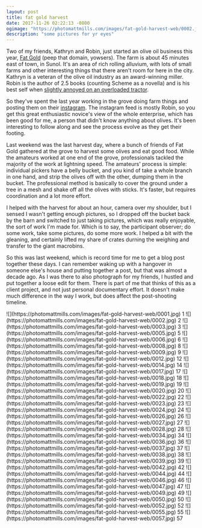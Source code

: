 ```yaml
---
layout: post
title: fat gold harvest
date: 2017-11-26 02:22:13 -0800
ogimage: "https://photomattmills.com/images/fat-gold-harvest-web/0002.jpg"
description: "some pictures for yr eyes"
---
```


Two of my friends, Kathryn and Robin, just started an olive oil business this year, [Fat Gold](http://fat.gold) (peep that domain, yowsers). The farm is about 45 minutes east of town, in Sunol. It's an area of rich rolling alluvium, with lots of small farms and other interesting things that there aren't room for here in the city. Kathryn is a veteran of the olive oil industry as an award-winning miller. Robin is the author of 2.5 books (counting Scheme as a novella) and is his best self when [slightly annoyed on an overloaded tractor](http://galleries.notuntitled.com/fat-gold-harvest-web/0053.jpg).

So they've spent the last year working in the grove doing farm things and posting them on their [instagram](http://instagram.com/fatgoldoliveoil/). The instagram feed is mostly Robin, so you get this great enthusiastic novice's view of the whole enterprise, which has been good for me, a person that didn't know anything about olives. It's been interesting to follow along and see the process evolve as they get their footing.

Last weekend was the last harvest day, where a bunch of friends of Fat Gold gathered at the grove to harvest some olives and eat good food. While the amateurs worked at one end of the grove, professionals tackled the majority of the work at lightning speed. The amateurs' process is simple: individual pickers have a belly bucket, and you kind of take a whole branch in one hand, and strip the olives off with the other, dumping them in the bucket. The professional method is basically to cover the ground under a tree in a mesh and shake off all the olives with sticks. It's faster, but requires coordination and a lot more effort.

I helped with the harvest for about an hour, camera over my shoulder, but I sensed I wasn't getting enough pictures, so I dropped off the bucket back by the barn and switched to just taking pictures, which was really enjoyable, the sort of work I'm made for. Which is to say, the participant observer; do some work, take some pictures, do some more work. I helped a bit with the gleaning, and certainly lifted my share of crates durning the weighing and transfer to the giant macrobins. 

So this was last weekend, which is record time for me to get a blog post together these days. I can remember waking up with a hangover in someone else's house and putting together a post, but that was almost a decade ago. As I was there to also photograph for my friends, I hustled and put together a loose edit for them. There is part of me that thinks of this as a client project, and not just personal documentary effort. It doesn't make much difference in the way I work, but does affect the post-shooting timeline.

<span style="display:block;" class="center">
![](https://photomattmills.com/images/fat-gold-harvest-web/0001.jpg)
<span class="caption">1</span>
![](https://photomattmills.com/images/fat-gold-harvest-web/0002.jpg)
<span class="caption">2</span>
![](https://photomattmills.com/images/fat-gold-harvest-web/0003.jpg)
<span class="caption">3</span>
![](https://photomattmills.com/images/fat-gold-harvest-web/0005.jpg)
<span class="caption">5</span>
![](https://photomattmills.com/images/fat-gold-harvest-web/0006.jpg)
<span class="caption">6</span>
![](https://photomattmills.com/images/fat-gold-harvest-web/0008.jpg)
<span class="caption">8</span>
![](https://photomattmills.com/images/fat-gold-harvest-web/0009.jpg)
<span class="caption">9</span>
![](https://photomattmills.com/images/fat-gold-harvest-web/0012.jpg)
<span class="caption">12</span>
![](https://photomattmills.com/images/fat-gold-harvest-web/0014.jpg)
<span class="caption">14</span>
![](https://photomattmills.com/images/fat-gold-harvest-web/0017.jpg)
<span class="caption">17</span>
![](https://photomattmills.com/images/fat-gold-harvest-web/0018.jpg)
<span class="caption">18</span>
![](https://photomattmills.com/images/fat-gold-harvest-web/0019.jpg)
<span class="caption">19</span>
![](https://photomattmills.com/images/fat-gold-harvest-web/0020.jpg)
<span class="caption">20</span>
![](https://photomattmills.com/images/fat-gold-harvest-web/0022.jpg)
<span class="caption">22</span>
![](https://photomattmills.com/images/fat-gold-harvest-web/0023.jpg)
<span class="caption">23</span>
![](https://photomattmills.com/images/fat-gold-harvest-web/0024.jpg)
<span class="caption">24</span>
![](https://photomattmills.com/images/fat-gold-harvest-web/0026.jpg)
<span class="caption">26</span>
![](https://photomattmills.com/images/fat-gold-harvest-web/0027.jpg)
<span class="caption">27</span>
![](https://photomattmills.com/images/fat-gold-harvest-web/0028.jpg)
<span class="caption">28</span>
![](https://photomattmills.com/images/fat-gold-harvest-web/0034.jpg)
<span class="caption">34</span>
![](https://photomattmills.com/images/fat-gold-harvest-web/0036.jpg)
<span class="caption">36</span>
![](https://photomattmills.com/images/fat-gold-harvest-web/0037.jpg)
<span class="caption">37</span>
![](https://photomattmills.com/images/fat-gold-harvest-web/0038.jpg)
<span class="caption">38</span>
![](https://photomattmills.com/images/fat-gold-harvest-web/0039.jpg)
<span class="caption">39</span>
![](https://photomattmills.com/images/fat-gold-harvest-web/0042.jpg)
<span class="caption">42</span>
![](https://photomattmills.com/images/fat-gold-harvest-web/0044.jpg)
<span class="caption">44</span>
![](https://photomattmills.com/images/fat-gold-harvest-web/0046.jpg)
<span class="caption">46</span>
![](https://photomattmills.com/images/fat-gold-harvest-web/0047.jpg)
<span class="caption">47</span>
![](https://photomattmills.com/images/fat-gold-harvest-web/0049.jpg)
<span class="caption">49</span>
![](https://photomattmills.com/images/fat-gold-harvest-web/0050.jpg)
<span class="caption">50</span>
![](https://photomattmills.com/images/fat-gold-harvest-web/0052.jpg)
<span class="caption">52</span>
![](https://photomattmills.com/images/fat-gold-harvest-web/0055.jpg)
<span class="caption">55</span>
![](https://photomattmills.com/images/fat-gold-harvest-web/0057.jpg)
<span class="caption">57</span>
</span>
